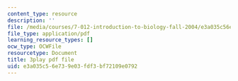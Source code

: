 ```yaml
---
content_type: resource
description: ''
file: /media/courses/7-012-introduction-to-biology-fall-2004/e3a035c56e739e03fdf3bf72109e0792_Rqs_zVh5sr8.pdf
file_type: application/pdf
learning_resource_types: []
ocw_type: OCWFile
resourcetype: Document
title: 3play pdf file
uid: e3a035c5-6e73-9e03-fdf3-bf72109e0792
---
```


